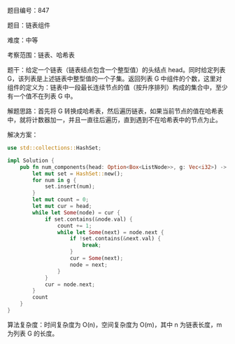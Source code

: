 题目编号：847

题目：链表组件

难度：中等

考察范围：链表、哈希表

题干：给定一个链表（链表结点包含一个整型值）的头结点 head。同时给定列表 G，该列表是上述链表中整型值的一个子集。返回列表 G 中组件的个数，这里对组件的定义为：链表中一段最长连续节点的值（按升序排列）构成的集合中，至少有一个值不在列表 G 中。

解题思路：首先将 G 转换成哈希表，然后遍历链表，如果当前节点的值在哈希表中，就将计数器加一，并且一直往后遍历，直到遇到不在哈希表中的节点为止。

解决方案：

```rust
use std::collections::HashSet;

impl Solution {
    pub fn num_components(head: Option<Box<ListNode>>, g: Vec<i32>) -> i32 {
        let mut set = HashSet::new();
        for num in g {
            set.insert(num);
        }
        let mut count = 0;
        let mut cur = head;
        while let Some(node) = cur {
            if set.contains(&node.val) {
                count += 1;
                while let Some(next) = node.next {
                    if !set.contains(&next.val) {
                        break;
                    }
                    cur = Some(next);
                    node = next;
                }
            }
            cur = node.next;
        }
        count
    }
}
```

算法复杂度：时间复杂度为 O(n)，空间复杂度为 O(m)，其中 n 为链表长度，m 为列表 G 的长度。